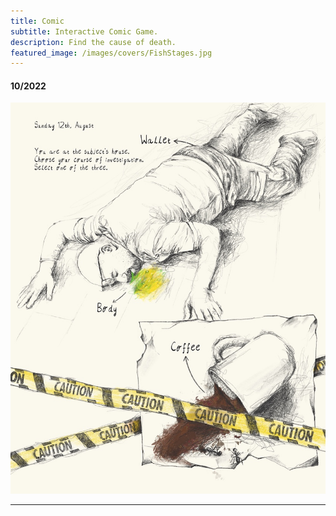 ```yaml
---
title: Comic
subtitle: Interactive Comic Game.
description: Find the cause of death.
featured_image: /images/covers/FishStages.jpg
---
```


#### 10/2022

<img src="/images/comic/scene.jpg" usemap="#image-map">

<map name="image-map">
    <area target="_self" alt="" title="" href="wallet" coords="444,123,326,70" shape="rect">
    <area target="_self" alt="" title="" href="body" coords="205,513,313,564" shape="rect">
    <area target="_self" alt="" title="" href="coffee" coords="403,615,521,668" shape="rect">
</map>

---

